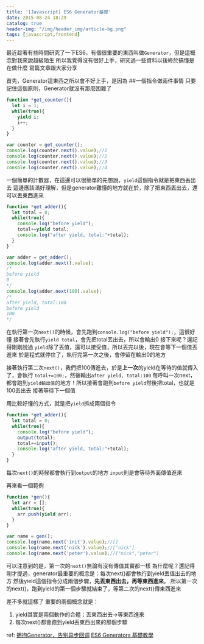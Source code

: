 ```yaml
---
title: '[Javascript] ES6 Generator基礎'
date: 2015-08-24 18:29
catalog: true
header-img: "/img/header_img/article-bg.png"
tags: [javascript,frontend]
---
```

最近趁著有些時間研究了一下ES6，有個很重要的東西叫做`Generator`，但是這概念對我來說超級陌生
所以我覺得沒有很好上手，研究過一些資料以後終於搞懂是在做什麼
寫篇文章跟大家分享

首先，Generator這東西之所以會不好上手，是因為
##一個指令做兩件事情
只要記住這個原則，Generator就沒有那麼困難了
```javascript
function *get_counter(){
  let i = 1;
  while(true){
    yield i;
    i++;
  }
}

var counter = get_counter();
console.log(counter.next().value);//1
console.log(counter.next().value);//2
console.log(counter.next().value);//3
console.log(counter.next().value);//4
```

一個簡單的計數器，在這邊可以很簡單的先想說，`yield`這個指令就是把東西丟出去
這邊應該滿好理解，但是generator難懂的地方就在於，除了把東西丟出去，還可以丟東西進來

```javascript
function *get_adder(){
  let total = 0;
  while(true){
    console.log("before yield");
    total+=yield total;
    console.log("after yield, total:"+total);
  }
}

var adder = get_adder();
console.log(adder.next().value);
/*
before yield
0
*/
console.log(adder.next(100).value);
/*
after yield, total:100
before yield
100
*/
```

在執行第一次`next()`的時候，會先跑到`console.log("before yield");`，這很好懂
接著會先執行`yield total`，會先把total丟出去，所以會輸出0
接下來呢？還記得剛剛說過 `yield`除了丟值，還可以接受值，所以丟完以後，現在會等下一個值丟進來
於是程式就停住了，執行完第一次之後，會停留在輸出0的地方

接著執行第二次`next()`，我們把100傳進去，於是**上一次**的yield在等待的值就傳入了，會執行
`total+=100;`，然後輸出`after yield, total:100`
每呼叫一次next，都會跑到`yield輸出值`的地方！所以接著會跑到`before yield`然後把total，也就是100丟出去
接著等待下一個值

用比較好懂的方式，就是把`yield`拆成兩個指令
```javascript
function *get_adder(){
  let total = 0;
  while(true){
    console.log("before yield");
    output(total);
    total+=input();
    console.log("after yield, total:"+total);
  }
}
```
每次`next()`的時候都會執行到`output`的地方
`input`則是會等待外面傳值進來

再來看一個範例
```javascript
function *gen(){
  let arr = [];
  while(true){
    arr.push(yield arr);
  }
}

var name = gen();
console.log(name.next('init').value);//[]
console.log(name.next('nick').value);//["nick"]
console.log(name.next('peter').value);//["nick","peter"]
```
可以注意到的是，第一次的`next()`無論有沒有傳值其實都一樣
為什麼呢？還記得剛才提過，generator最重要的概念是：每次next()都會執行到yield丟值出去的地方
然後yield這個指令分成兩個步驟，**先丟東西出去，再等東西進來**。
所以第一次的next()，跑到yield的第一個步驟就結束了，等第二次的next()傳東西進來

差不多就這樣了
重要的兩個概念就是：
1. yield其實是兩個動作的合體：丟東西出去->等東西進來
2. 每次next()都會跑到yield丟東西出來的那個步驟


ref:
[拥抱Generator，告别异步回调](https://cnodejs.org/topic/542953d42ca9451e1bf3c251)
[ES6 Generators 基礎教學](http://andyyou.logdown.com/posts/276655-es6-generators-teaching)